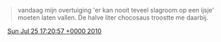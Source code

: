 > vandaag mijn overtuiging 'er kan nooit teveel slagroom op een ijsje' moeten laten vallen\. De halve liter chocosaus troostte me daarbij\.

<img src="../../media/tweet.ico" width="12" /> [Sun Jul 25 17:20:57 +0000 2010](https://twitter.com/DromerDenker/status/19509899541)